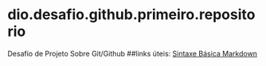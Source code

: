 # dio.desafio.github.primeiro.repositorio
Desafio de Projeto Sobre Git/Github 
##links úteis:
[Sintaxe Básica Markdown](https://www.markdownguide.org/getting-started/)
